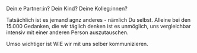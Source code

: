 Dein:e Partner:in?
Dein Kind?
Deine Kolleg:innen?

Tatsächlich ist es jemand agnz anderes - nämlich Du selbst. 
Alleine bei den 15.000 Gedanken, die wir täglich denken ist es unmöglich, uns vergleichbar intensiv mit einer anderen Person auszutauschen. 

Umso wichtiger ist WIE wir mit uns selber kommunizieren. 

